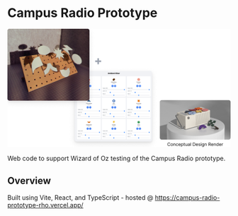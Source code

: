 # Campus Radio Prototype

![image](../../../assets/CampusRadioPrototypeReadmeImage.png)

Web code to support Wizard of Oz testing of the Campus Radio prototype.

## Overview

Built using Vite, React, and TypeScript - hosted @ https://campus-radio-prototype-rho.vercel.app/
